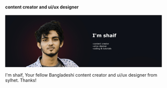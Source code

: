 #### content creator and ui/ux designer
![content creator and ui/ux designer](https://github.com/iamshaifahmed/iamshaifahmed/blob/main/git%202.jpg)

I'm shaif, Your fellow Bangladeshi content creator and ui/ux designer from sylhet.
Thanks!
